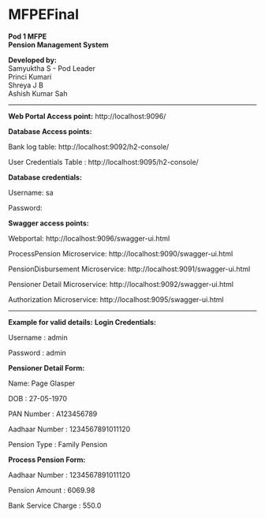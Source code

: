 # MFPEFinal

**Pod 1 MFPE  
Pension Management System** 

**Developed by:**  
Samyuktha S - Pod Leader  
Princi Kumari  
Shreya J B  
Ashish Kumar Sah  

--------------------------------------------------------------------------------------------------
**Web Portal Access point:** http://localhost:9096/  

**Database Access points:**  

Bank log table: http://localhost:9092/h2-console/  

User Credentials Table : http://localhost:9095/h2-console/  

**Database credentials:** 

Username: sa  

Password:  

**Swagger access points:** 

Webportal: http://localhost:9096/swagger-ui.html  

ProcessPension Microservice: http://localhost:9090/swagger-ui.html  

PensionDisbursement Microservice: http://localhost:9091/swagger-ui.html  

Pensioner Detail Microservice: http://localhost:9092/swagger-ui.html  

Authorization Microservice: http://localhost:9095/swagger-ui.html  

--------------------------------------------------------------------------------------------------

**Example for valid details:**
**Login Credentials:**

Username : admin  

Password : admin  

**Pensioner Detail Form:**

Name: Page Glasper  

DOB : 27-05-1970  

PAN Number : A123456789  

Aadhaar Number : 1234567891011120  

Pension Type : Family Pension  

**Process Pension Form:**

Aadhaar Number : 1234567891011120  

Pension Amount : 6069.98  

Bank Service Charge : 550.0  
